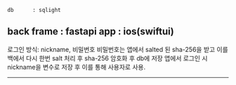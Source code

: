     db      : sqlight
back frame  : fastapi
    app     : ios(swiftui)
------------------------

로그인 방식:
nickname, 비밀번호
비밀번호는 앱에서 salted 된 sha-256을 받고 이를 백에서 다시 한번 salt 처리 후 sha-256 암호화 후 db에 저장
앱에서 로그인 시 nickname을 변수로 저장 후 이를 통해 사용자로 사용.

------------------------